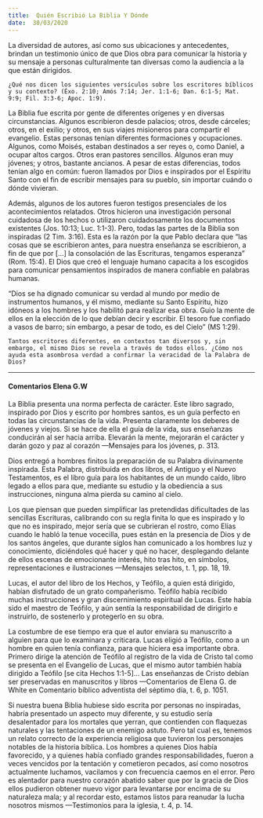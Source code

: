 ```yaml
---
title:  Quién Escribió La Biblia Y Dónde
date:  30/03/2020
---
```


La diversidad de autores, así como sus ubicaciones y antecedentes, brindan un testimonio único de que Dios obra para comunicar la historia y su mensaje a personas culturalmente tan diversas como la audiencia a la que están dirigidos.

`¿Qué nos dicen los siguientes versículos sobre los escritores bíblicos y su contexto? (Éxo. 2:10; Amós 7:14; Jer. 1:1-6; Dan. 6:1-5; Mat. 9:9; Fil. 3:3-6; Apoc. 1:9).`

La Biblia fue escrita por gente de diferentes orígenes y en diversas circunstancias. Algunos escribieron desde palacios; otros, desde cárceles; otros, en el exilio; y otros, en sus viajes misioneros para compartir el evangelio. Estas personas tenían diferentes formaciones y ocupaciones. Algunos, como Moisés, estaban destinados a ser reyes o, como Daniel, a ocupar altos cargos. Otros eran pastores sencillos. Algunos eran muy jóvenes; y otros, bastante ancianos. A pesar de estas diferencias, todos tenían algo en común: fueron llamados por Dios e inspirados por el Espíritu Santo con el fin de escribir mensajes para su pueblo, sin importar cuándo o dónde vivieran.

Además, algunos de los autores fueron testigos presenciales de los acontecimientos relatados. Otros hicieron una investigación personal cuidadosa de los hechos o utilizaron cuidadosamente los documentos existentes (Jos. 10:13; Luc. 1:1-3). Pero, todas las partes de la Biblia son inspiradas (2 Tim. 3:16). Esta es la razón por la que Pablo declara que “las cosas que se escribieron antes, para nuestra enseñanza se escribieron, a fin de que por [...] la consolación de las Escrituras, tengamos esperanza” (Rom. 15:4). El Dios que creó el lenguaje humano capacita a los escogidos para comunicar pensamientos inspirados de manera confiable en palabras humanas.

“Dios se ha dignado comunicar su verdad al mundo por medio de instrumentos humanos, y él mismo, mediante su Santo Espíritu, hizo idóneos a los hombres y los habilitó para realizar esa obra. Guio la mente de ellos en la elección de lo que debían decir y escribir. El tesoro fue confiado a vasos de barro; sin embargo, a pesar de todo, es del Cielo” (MS 1:29).

`Tantos escritores diferentes, en contextos tan diversos y, sin embargo, el mismo Dios se revela a través de todos ellos. ¿Cómo nos ayuda esta asombrosa verdad a confirmar la veracidad de la Palabra de Dios?`

---

#### Comentarios Elena G.W

La Biblia presenta una norma perfecta de carácter. Este libro sagrado, inspirado por Dios y escrito por hombres santos, es un guía perfecto en todas las circunstancias de la vida. Presenta claramente los deberes de jóvenes y viejos. Si se hace de ella el guía de la vida, sus enseñanzas conducirán al ser hacia arriba. Elevarán la mente, mejorarán el carácter y darán gozo y paz al corazón —Mensajes para los jóvenes, p. 313.

Dios entregó a hombres finitos la preparación de su Palabra divinamente inspirada. Esta Palabra, distribuida en dos libros, el Antiguo y el Nuevo Testamentos, es el libro guía para los habitantes de un mundo caído, libro legado a ellos para que, mediante su estudio y la obediencia a sus instrucciones, ninguna alma pierda su camino al cielo.

Los que piensan que pueden simplificar las pretendidas dificultades de las sencillas Escrituras, calibrando con su regla finita lo que es inspirado y lo que no es inspirado, mejor sería que se cubrieran el rostro, como Elías cuando le habló la tenue vocecilla, pues están en la presencia de Dios y de los santos ángeles, que durante siglos han comunicado a los hombres luz y conocimiento, diciéndoles qué hacer y qué no hacer, desplegando delante de ellos escenas de emocionante interés, hito tras hito, en símbolos, representaciones e ilustraciones —Mensajes selectos, t. 1, pp. 18, 19.

Lucas, el autor del libro de los Hechos, y Teófilo, a quien está dirigido, habían disfrutado de un grato compañerismo. Teófilo había recibido muchas instrucciones y gran discernimiento espiritual de Lucas. Este había sido el maestro de Teófilo, y aún sentía la responsabilidad de dirigirlo e instruirlo, de sostenerlo y protegerlo en su obra.

La costumbre de ese tiempo era que el autor enviara su manuscrito a alguien para que lo examinara y criticara. Lucas eligió a Teófilo, como a un hombre en quien tenía confianza, para que hiciera esa importante obra. Primero dirige la atención de Teófilo al registro de la vida de Cristo tal como se presenta en el Evangelio de Lucas, que el mismo autor también había dirigido a Teófilo [se cita Hechos 1:1-5]… Las enseñanzas de Cristo debían ser preservadas en manuscritos y libros —Comentarios de Elena G. de White en Comentario bíblico adventista del séptimo día, t. 6, p. 1051.

Si nuestra buena Biblia hubiese sido escrita por personas no inspiradas, habría presentado un aspecto muy diferente, y su estudio sería desalentador para los mortales que yerran, que contienden con flaquezas naturales y las tentaciones de un enemigo astuto. Pero tal cual es, tenemos un relato correcto de la experiencia religiosa que tuvieron los personajes notables de la historia bíblica. Los hombres a quienes Dios había favorecido, y a quienes había confiado grandes responsabilidades, fueron a veces vencidos por la tentación y cometieron pecados, así como nosotros actualmente luchamos, vacilamos y con frecuencia caemos en el error. Pero es alentador para nuestro corazón abatido saber que por la gracia de Dios ellos pudieron obtener nuevo vigor para levantarse por encima de su naturaleza mala; y al recordar esto, estamos listos para reanudar la lucha nosotros mismos —Testimonios para la iglesia, t. 4, p. 14.